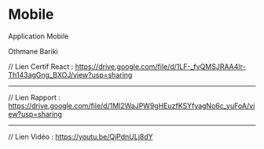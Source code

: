 # Mobile
Application Mobile

Othmane Bariki

// Lien Certif React :  https://drive.google.com/file/d/1LF-_fvQMSJRAA4lr-Th143agGng_BXOJ/view?usp=sharing

-----------

// Lien Rapport :   https://drive.google.com/file/d/1Ml2WaJPW9gHEuzfKSYfyagNo6c_yuFoA/view?usp=sharing

-----------

// Lien Vidéo :   https://youtu.be/QjPdnULj8dY
